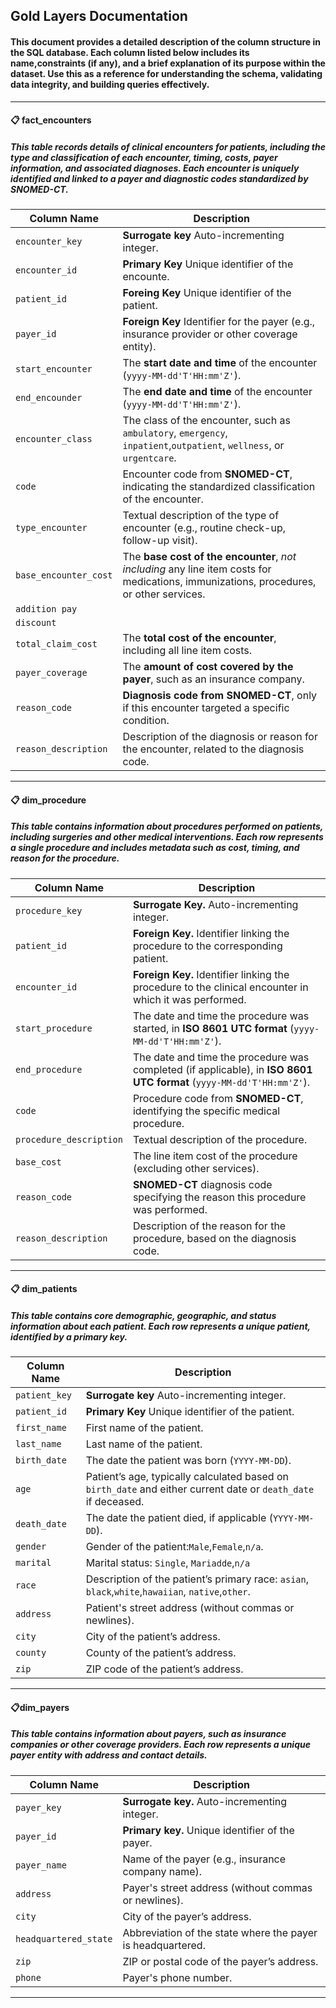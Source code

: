 ## Gold Layers Documentation

#### This document provides a detailed description of the column structure in the SQL database. Each column listed below includes its name,constraints (if any), and a brief explanation of its purpose within the dataset.  Use this as a reference for understanding the schema, validating data integrity, and building queries effectively.
---
#### 📋 fact_encounters
##### This table records details of clinical encounters for patients, including the type and classification of each encounter, timing, costs, payer information, and associated diagnoses. Each encounter is uniquely identified and linked to a payer and diagnostic codes standardized by SNOMED-CT.

| **Column Name**           | **Description**                                                                                                                        |
| -----------------------   | -------------------------------------------------------------------------------------------------------------------------------------- |
| `encounter_key`           | **Surrogate key**  Auto-incrementing integer.                                                                                          |
| `encounter_id`            | **Primary Key** Unique identifier of the encounte.                                                                                     |
| `patient_id`              | **Foreing Key** Unique identifier of the patient.                                                                                      |
| `payer_id`                | **Foreign Key** Identifier for the payer (e.g., insurance provider or other coverage entity).                                          |
| `start_encounter`         | The **start date and time** of the encounter (`yyyy-MM-dd'T'HH:mm'Z'`).                                                                |
| `end_encounder`           | The **end date and time** of the encounter (`yyyy-MM-dd'T'HH:mm'Z'`).                                                                  |
| `encounter_class`         | The class of the encounter, such as `ambulatory`, `emergency`, `inpatient`,`outpatient`, `wellness`, or `urgentcare`.                  |
| `code`                    | Encounter code from **SNOMED-CT**, indicating the standardized classification of the encounter.                                        |
| `type_encounter`          |  Textual description of the type of encounter (e.g., routine check-up, follow-up visit).                                               |
| `base_encounter_cost`     | The **base cost of the encounter**, *not including* any line item costs for medications, immunizations, procedures, or other services. |
| `addition pay`            |
| `discount`                |
| `total_claim_cost`        | The **total cost of the encounter**, including all line item costs.                                                                    |
| `payer_coverage`          | The **amount of cost covered by the payer**, such as an insurance company.                                                             |
| `reason_code`             | **Diagnosis code from SNOMED-CT**, only if this encounter targeted a specific condition.                                               |
| `reason_description`      | Description of the diagnosis or reason for the encounter, related to the diagnosis code.                                               |
---

#### 📋 dim_procedure
##### This table contains information about procedures performed on patients, including surgeries and other medical interventions. Each row represents a single procedure and includes metadata such as cost, timing, and reason for the procedure.

| Column Name             | Description                                                                                                          |
| ----------------------- | -------------------------------------------------------------------------------------------------------------------- |
| `procedure_key`         | **Surrogate Key.** Auto-incrementing integer.                                                                        |
| `patient_id`            | **Foreign Key.** Identifier linking the procedure to the corresponding patient.                                      |
| `encounter_id`          | **Foreign Key.** Identifier linking the procedure to the clinical encounter in which it was performed.               |
| `start_procedure`       | The date and time the procedure was started, in **ISO 8601 UTC format** (`yyyy-MM-dd'T'HH:mm'Z'`).                   |
| `end_procedure`         | The date and time the procedure was completed (if applicable), in **ISO 8601 UTC format** (`yyyy-MM-dd'T'HH:mm'Z'`). |
| `code`                  | Procedure code from **SNOMED-CT**, identifying the specific medical procedure.                                       |
| `procedure_description` | Textual description of the procedure.                                                                                |
| `base_cost`             | The line item cost of the procedure (excluding other services).                                                      |
| `reason_code`           | **SNOMED-CT** diagnosis code specifying the reason this procedure was performed.                                     |
| `reason_description`    | Description of the reason for the procedure, based on the diagnosis code.                                            |
---



#### 📋 dim_patients
##### This table contains core demographic, geographic, and status information about each patient. Each row represents a unique patient, identified by a primary key. 
| Column Name   | Description                                                                                                    |
| ------------- | -------------------------------------------------------------------------------------------------------------- |
| `patient_key` | **Surrogate key** Auto-incrementing integer.                                                                   |
| `patient_id`  | **Primary Key** Unique identifier of the patient.                                                              |
| `first_name`  | First name of the patient.                                                                                     |
| `last_name`   | Last name of the patient.                                                                                      |
| `birth_date`  | The date the patient was born (`YYYY-MM-DD`).                                                                  |
| `age`         | Patient’s age, typically calculated based on `birth_date` and either current date or `death_date` if deceased. |
| `death_date`  | The date the patient died, if applicable (`YYYY-MM-DD`).                                                       |
| `gender`      | Gender of the patient:`Male`,`Female`,`n/a`.                                                                   |
| `marital`     | Marital status: `Single`, `Mariadde`,`n/a`                                                                     |
| `race`        | Description of the patient’s primary race: `asian`, `black`,`white`,`hawaiian`, `native`,`other`.              |
| `address`     | Patient's street address (without commas or newlines).                                                         |
| `city`        | City of the patient’s address.                                                                                 |
| `county`      | County of the patient’s address.                                                                               |
| `zip`         | ZIP code of the patient’s address.                                                                             |
---

#### 📋dim_payers
##### This table contains information about payers, such as insurance companies or other coverage providers. Each row represents a unique payer entity with address and contact details.

| Column Name           | Description                                                 |
| --------------------- | ----------------------------------------------------------- |
| `payer_key`           | **Surrogate key.** Auto-incrementing integer.               |
| `payer_id`            | **Primary key.** Unique identifier of the payer.            |
| `payer_name`          | Name of the payer (e.g., insurance company name).           |
| `address`             | Payer's street address (without commas or newlines).        |
| `city`                | City of the payer’s address.                                |
| `headquartered_state` | Abbreviation of the state where the payer is headquartered. |
| `zip`                 | ZIP or postal code of the payer’s address.                  |
| `phone`               | Payer's phone number.                                       |
---
